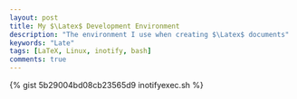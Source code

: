 ```yaml
---
layout: post
title: My $\Latex$ Development Environment
description: "The environment I use when creating $\Latex$ documents"
keywords: "Late"
tags: [LaTeX, Linux, inotify, bash]
comments: true
---
```


{% gist 5b29004bd08cb23565d9 inotifyexec.sh %}
